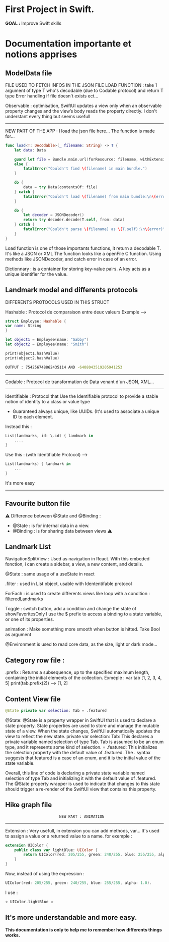 # First Project in Swift.

**GOAL :** Improve Swift skills

# Documentation importante et notions apprises

## ModelData file

FILE USED TO FETCH INFOS IN THE JSON FILE
     LOAD FUNCTION : take 1 argument of type T who's decodable (due to Codable protocol) and return T type
     Error handling if file doesn't exists ect...

Observable : optimisation, SwiftUI updates a view only when an observable property changes and the view’s body reads the property directly. I don't understant every thing but seems usefull

---------------------------------------------------------------------------------------

NEW PART OF THE APP : I load the json file here... The function is made for...

```swift
func load<T: Decodable>(_ filename: String) -> T {
    let data: Data

    guard let file = Bundle.main.url(forResource: filename, withExtension: nil)
    else {
        fatalError("Couldn't find \(filename) in main bundle.")
    }

    do {
        data = try Data(contentsOf: file)
    } catch {
        fatalError("Couldn't load \(filename) from main bundle:\n\(error)")
    }

    do {
        let decoder = JSONDecoder()
        return try decoder.decode(T.self, from: data)
    } catch {
        fatalError("Couldn't parse \(filename) as \(T.self):\n\(error)")
    }
}
```

Load function is one of those importants functions, it return a decodable T. It's like a JSON or XML
The function looks like a openFile C function. 
Using methods like JSONDecoder, and catch error in case of an error.

Dictionnary : is a container for storing key-value pairs. A key acts as a unique identifier for the value.


## Landmark model and differents protocols


DIFFERENTS PROTOCOLS USED IN THIS STRUCT

Hashable : Protocol de comparaison entre deux valeurs
Exemple  --> 

```swift  
struct Employee: Hashable {
var name: String
}

let object1 = Employee(name: "Sabby")
let object2 = Employee(name: "Smith")

print(object1.hashValue)
print(object2.hashValue)
```

```bash
OUTPUT : 754256748862435114 AND -6408043519205941253
```

-----------------------------------------------------

Codable : Protocol de transformation de Data venant d'un JSON, XML...

-----------------------------------------------------

Identifiable : Protocol that Use the Identifiable protocol to provide a stable notion of                                                  identity to a class or value type

- Guaranteed always unique, like UUIDs. (It's used to associate a unique ID to each element.

Instead this : 

```swift
List(landmarks, id: \.id) { landmark in
    ....
}
``````
Use this : (with Identifiable Protocol) --> 

```swift
List(landmarks) { landmark in
    ...
}
```

It's more easy
    
-----------------------------------------------------

## Favourite button file 

⚠️ Difference between @State and @Binding :
- @State : is for internal data in a view.
- @Binding :  is for sharing data between views ⚠️

## Landmark List 

NavigationSplitView : Used as navigation in React.
With this embeded fonction, i can create a sidebar, a view, a new content, and details.

@State : same usage of a useState in react

.filter : used in List object, usable with Idententifable protocol

ForEach : is used to create differents views like loop with a condition :  filteredLandmarks

Toggle : switch button, add a condition and change the state of showFavoritesOnly
I use the $ prefix to access a binding to a state variable, or one of its properties.

animation : Make something more smooth when button is hitted. Take Bool as argument

@Environment is used to read core data, as the size, light or dark mode...

## Category row file :

.prefix : Returns a subsequence, up to the specified maximum length, containing the initial elements of the collection.
Exmeple : var tab [1, 2, 3, 4, 5]
          print(tab.prefix(2))
          --> [1, 2]


## Content View file

```swift
@State private var selection: Tab = .featured
```

@State: @State is a property wrapper in SwiftUI that is used to declare a state property. State properties are used to store and manage the mutable state of a view. When the state changes, SwiftUI automatically updates the view to reflect the new state.
private var selection: Tab: This declares a private variable named selection of type Tab. Tab is assumed to be an enum type, and it represents some kind of selection.
= .featured: This initializes the selection property with the default value of .featured. The . syntax suggests that featured is a case of an enum, and it is the initial value of the state variable.

Overall, this line of code is declaring a private state variable named selection of type Tab and initializing it with the default value of .featured. The @State property wrapper is used to indicate that changes to this state should trigger a re-render of the SwiftUI view that contains this property.

## Hike graph file

                            NEW PART : ANIMATION

---------------------------------------------------------------
Extension : Very usefull, in extension you can add methods, var... It's used to assign a value or a returned value to a name. for exemple :

```swift
extension UIColor {
    public class var lightBlue: UIColor {
        return UIColor(red: 205/255, green: 240/255, blue: 255/255, alpha: 1.0)
    }
}
```

Now, instead of using the expression : 
```swift
UIColor(red: 205/255, green: 240/255, blue: 255/255, alpha: 1.0).
```

I use : 

```swift
⭐️ UIColor.lightBlue ⭐️
```

It's more understandable and more easy.
 -------------------------------------------------------------- 

**This documentation is only to help me to remember how differents things works.**